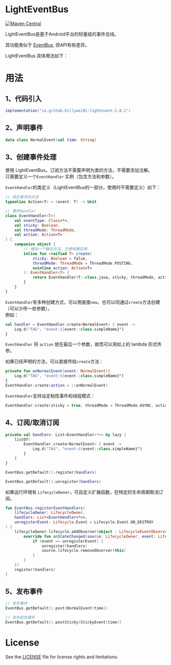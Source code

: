 # LightEventBus

[![Maven Central](https://img.shields.io/maven-central/v/io.github.billywei01/lightevent)](https://search.maven.org/artifact/io.github.billywei01/lightevent)

LightEventBus是基于Android平台的轻量级的事件总线。

其功能类似于 [EventBus](https://github.com/greenrobot/EventBus), 但API有些差异。<br>


LightEventBus 具体用法如下：

# 用法

## 1、代码引入

```gradle
implementation("io.github.billywei01:lightevent:1.0.1")
```

## 2、声明事件
```kotlin
data class NormalEvent(val time: String)
```

## 3、创建事件处理
使用 LightEventBus，订阅方法不需要声明为类的方法，不需要添加注解。 <br>
只需要定义一个`EventHandler` 实例（包含方法和参数）。

`EventHandler`的类定义（LightEventBus的一部分，使用时不需要定义）如下：

```kotlin
// 响应事件的方法
typealias Action<T> = (event: T) -> Unit

// 事件Handler
class EventHandler<T>( 
    val eventType: Class<*>,
    val sticky: Boolean,
    val threadMode: ThreadMode,
    val action: Action<T>  
) {
    companion object {
        // 增加一个静态方法，方便构建实例
        inline fun <reified T> create(
            sticky: Boolean = false,
            threadMode: ThreadMode = ThreadMode.POSTING,
            noinline action: Action<T>
        ): EventHandler<T> {
            return EventHandler(T::class.java, sticky, threadMode, action)
        }
    }
}
```

`EventHandler`有多种创建方式，可以用直接`new`，也可以同通过`create`方法创建（可以少传一些参数）。 <br>
例如：
```kotlin
val handler = EventHandler.create<NormalEvent> { event ->
    Log.d("TAG", "event:${event::class.simpleName}")
}
```

`EventHandler` 将 `action` 放在最后一个参数，故而可以用如上的 lambda 形式传参。

如果已经声明的方法，可以直接传给`create`方法：

```kotlin
private fun onNormalEvent(event: NormalEvent){
    Log.d("TAG", "event:${event::class.simpleName}")
}
EventHandler.create(action = ::onNormalEvent)
```

`EventHandler`支持设定粘性事件和线程模式：

```kotlin
EventHandler.create(sticky = true, threadMode = ThreadMode.ASYNC, action = ::onNormalEvent)
```


## 4、订阅/取消订阅
```kotlin
private val handlers: List<EventHandler<*>> by lazy {
    listOf(
        EventHandler.create<NormalEvent> { event ->
            Log.d("TAG", "event:${event::class.simpleName}")
        }
    )
}

EventBus.getDefault().register(handlers)

EventBus.getDefault().unregister(handlers)    
```

如果运行环境有 `LifecycleOwner`，可自定义扩展函数，在特定的生命周期取消订阅。

```kotlin
fun EventBus.registerEventHandlers(
    lifecycleOwner: LifecycleOwner,
    handlers: List<EventHandler<*>>,
    unregisterEvent: Lifecycle.Event = Lifecycle.Event.ON_DESTROY
) {
    lifecycleOwner.lifecycle.addObserver(object : LifecycleEventObserver {
        override fun onStateChanged(source: LifecycleOwner, event: Lifecycle.Event) {
            if (event == unregisterEvent) {
                unregister(handlers)
                source.lifecycle.removeObserver(this)
            }
        }
    })
    register(handlers)
}
```

## 5、发布事件
```kotlin
// 发布事件
EventBus.getDefault().post(NormalEvent(time)) 

// 发布粘性事件
EventBus.getDefault().postSticky(StickyEvent(time))
```

# License
See the [LICENSE](LICENSE.md) file for license rights and limitations.

